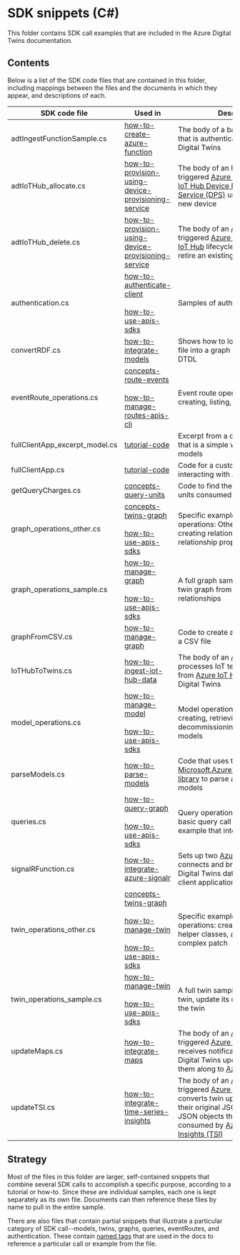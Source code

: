 # SDK snippets (C#)

This folder contains SDK call examples that are included in the Azure Digital Twins documentation.

## Contents

Below is a list of the SDK code files that are contained in this folder, including mappings between the files and the documents in which they appear, and descriptions of each.

| SDK code file | Used in | Description |
| --- | --- | --- |
| adtIngestFunctionSample.cs | [how-to-create-azure-function](https://docs.microsoft.com/azure/digital-twins/how-to-create-azure-function) | The body of a basic [Azure Function](https://docs.microsoft.com/azure/azure-functions/functions-overview) that is authenticated with Azure Digital Twins |
| adtIoTHub_allocate.cs | [how-to-provision-using-device-provisioning-service](https://docs.microsoft.com/azure/digital-twins/how-to-provision-using-device-provisioning-service) | The body of an HTTP request-triggered [Azure Function](https://docs.microsoft.com/azure/azure-functions/functions-overview) that [Azure IoT Hub Device Provisioning Service (DPS)](https://docs.microsoft.com/azure/iot-dps/about-iot-dps) uses to provision a new device |
| adtIoTHub_delete.cs | [how-to-provision-using-device-provisioning-service](https://docs.microsoft.com/azure/digital-twins/how-to-provision-using-device-provisioning-service) | The body of an [Azure Event Hubs](https://docs.microsoft.com/azure/event-hubs/event-hubs-about)-triggered [Azure Function](https://docs.microsoft.com/azure/azure-functions/functions-overview) that [Azure IoT Hub](https://docs.microsoft.com/azure/iot-hub/about-iot-hub) lifecycle events uses to retire an existing device |
| authentication.cs | [how-to-authenticate-client](https://docs.microsoft.com/azure/digital-twins/how-to-authenticate-client)<br><br>[how-to-use-apis-sdks](https://docs.microsoft.com/azure/digital-twins/how-to-use-apis-sdks) | Samples of authentication code |
| convertRDF.cs | [how-to-integrate-models](https://docs.microsoft.com/azure/digital-twins/how-to-integrate-models) | Shows how to load an RDF model file into a graph and convert it to DTDL |
| eventRoute_operations.cs | [concepts-route-events](https://docs.microsoft.com/azure/digital-twins/concepts-route-events)<br><br>[how-to-manage-routes-apis-cli](https://docs.microsoft.com/azure/digital-twins/how-to-manage-routes-apis-cli) | Event route operations, including creating, listing, and deleting |
| fullClientApp_excerpt_model.cs | [tutorial-code](https://docs.microsoft.com/azure/digital-twins/tutorial-code) | Excerpt from a custom client app that is a simple way to upload models |
| fullClientApp.cs | [tutorial-code](https://docs.microsoft.com/azure/digital-twins/tutorial-code) | Code for a custom client app for interacting with Azure Digital Twins |
| getQueryCharges.cs | [concepts-query-units](https://docs.microsoft.com/azure/digital-twins/concepts-query-units) | Code to find the number of query units consumed by a query request |
| graph_operations_other.cs | [concepts-twins-graph](https://docs.microsoft.com/azure/digital-twins/concepts-twins-graph)<br><br>[how-to-use-apis-sdks](https://docs.microsoft.com/azure/digital-twins/how-to-use-apis-sdks) | Specific examples of graph operations: Other examples of creating relationships, and listing relationship properties |
| graph_operations_sample.cs | [how-to-manage-graph](https://docs.microsoft.com/azure/digital-twins/how-to-manage-graph)<br><br>[how-to-use-apis-sdks](https://docs.microsoft.com/azure/digital-twins/how-to-use-apis-sdks) | A full graph sample that creates a twin graph from digital twins and relationships |
| graphFromCSV.cs | [how-to-manage-graph](https://docs.microsoft.com/azure/digital-twins/how-to-manage-graph) | Code to create a twin graph out of a CSV file |
| IoTHubToTwins.cs | [how-to-ingest-iot-hub-data](https://docs.microsoft.com/azure/digital-twins/how-to-ingest-iot-hub-data) | The body of an [Azure Function](https://docs.microsoft.com/azure/azure-functions/functions-overview) that processes IoT telemetry events from [Azure IoT Hub](https://docs.microsoft.com/azure/iot-hub/about-iot-hub) into Azure Digital Twins |
| model_operations.cs | [how-to-manage-model](https://docs.microsoft.com/azure/digital-twins/how-to-manage-model)<br><br>[how-to-use-apis-sdks](https://docs.microsoft.com/azure/digital-twins/how-to-use-apis-sdks) | Model operations, including creating, retrieving, decommissioning, and deleting models |
| parseModels.cs | [how-to-parse-models](https://docs.microsoft.com/azure/digital-twins/how-to-parse-models) | Code that uses the [Microsoft.Azure.DigitalTwins.Parser library](https://nuget.org/packages/Microsoft.Azure.DigitalTwins.Parser/) to parse and validate DTDL models |
| queries.cs | [how-to-query-graph](https://docs.microsoft.com/azure/digital-twins/how-to-query-graph)<br><br>[how-to-use-apis-sdks](https://docs.microsoft.com/azure/digital-twins/how-to-use-apis-sdks) | Query operations, including the basic query call and a longer example that interprets results |
| signalRFunction.cs | [how-to-integrate-azure-signalr](https://docs.microsoft.com/azure/digital-twins/how-to-integrate-azure-signalr) | Sets up two [Azure Function](https://docs.microsoft.com/azure/azure-functions/functions-overview) that connects and broadcasts Azure Digital Twins data to connected client applications |
| twin_operations_other.cs | [concepts-twins-graph](https://docs.microsoft.com/azure/digital-twins/concepts-twins-graph)<br><br>[how-to-manage-twin](https://docs.microsoft.com/azure/digital-twins/how-to-manage-twin)<br><br>[how-to-use-apis-sdks](https://docs.microsoft.com/azure/digital-twins/how-to-use-apis-sdks) | Specific examples of twin operations: creating a twin without helper classes, and creating a more complex patch |
| twin_operations_sample.cs | [how-to-manage-twin](https://docs.microsoft.com/azure/digital-twins/how-to-manage-twin)<br><br>[how-to-use-apis-sdks](https://docs.microsoft.com/azure/digital-twins/how-to-use-apis-sdks) | A full twin sample that creates a twin, update its details, and delete the twin |
| updateMaps.cs | [how-to-integrate-maps](https://docs.microsoft.com/azure/digital-twins/how-to-integrate-maps) | The body of an [Azure Event Grid](https://docs.microsoft.com/azure/event-grid/overview)-triggered [Azure Function](https://docs.microsoft.com/azure/azure-functions/functions-overview) that receives notifications from Azure Digital Twins updates and sends them along to [Azure Maps](https://docs.microsoft.com/azure/azure-maps/about-azure-maps)|
| updateTSI.cs | [how-to-integrate-time-series-insights](https://docs.microsoft.com/azure/digital-twins/how-to-integrate-time-series-insights) | The body of an [Azure Event Hubs](https://docs.microsoft.com/azure/event-hubs/event-hubs-about)-triggered [Azure Function](https://docs.microsoft.com/azure/azure-functions/functions-overview) that converts twin update events from their original JSON Patch form to JSON objects that can be consumed by [Azure Time Series Insights (TSI)](https://docs.microsoft.com/azure/time-series-insights/overview-what-is-tsi) |

## Strategy

Most of the files in this folder are larger, self-contained snippets that combine several SDK calls to accomplish a specific purpose, according to a tutorial or how-to. Since these are individual samples, each one is kept separately as its own file. Documents can then reference these files by name to pull in the entire sample.

There are also files that contain partial snippets that illustrate a particular category of SDK call--models, twins, graphs, queries, eventRoutes, and authentication. These contain [named tags](https://review.docs.microsoft.com/help/contribute/code-in-docs?branch=master#named-snippet) that are used in the docs to reference a particular call or example from the file.
